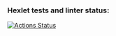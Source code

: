 ### Hexlet tests and linter status:
[![Actions Status](https://github.com/DavidDuch0vny/fullstack-javascript-project-46/workflows/hexlet-check/badge.svg)](https://github.com/DavidDuch0vny/fullstack-javascript-project-46/actions)
